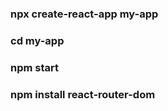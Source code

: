 <h3>npx create-react-app my-app</h3>

<h3>cd my-app</h3>

<h3>npm start</h3>

<h3>npm install react-router-dom</h3>
